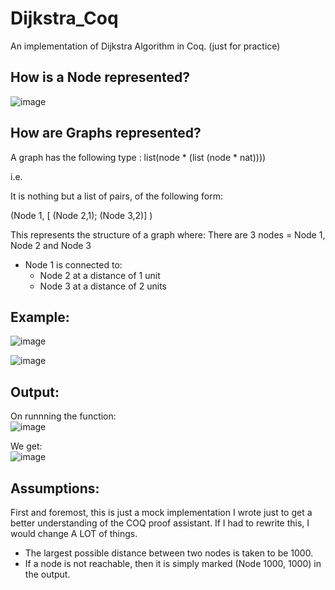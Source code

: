 # Dijkstra_Coq
An implementation of Dijkstra Algorithm in Coq. (just for practice)

## How is a Node represented? 

![image](https://drive.google.com/uc?export=view&id=1AmNZZlnc10aALEuqby2AGYPVg6EfGre8)

## How are Graphs represented? 

A graph has the following type : list(node * (list (node * nat))))

i.e.

It is nothing but a list of pairs, of the following form:

(Node 1, [ (Node 2,1); (Node 3,2)] )

This represents the structure of a graph where:
There are 3 nodes = Node 1, Node 2 and Node 3
* Node 1 is connected to:
    * Node 2 at a distance of 1 unit
    * Node 3 at a distance of 2 units

## Example: 
![image](https://drive.google.com/uc?export=view&id=1nKaiO6lhEehrqZHM5BUay1b0maIw4fPH)

![image](https://drive.google.com/uc?export=view&id=1wcJ65gLrwUEwBtkpGYkCUWk7l4C94DS2)

## Output:

On runnning the function: <br/>
![image](https://drive.google.com/uc?export=view&id=1uRW1iWaWVrTSHZG5ar_ekBDpMRK5i0a_)



We get: <br/>
![image](https://drive.google.com/uc?export=view&id=1_QqunrGPlXhfI4eTtUnaEGXSMar-MYEf)


## Assumptions: 

First and foremost, this is just a mock implementation I wrote just to get a better understanding of the COQ proof assistant. If I had to rewrite this, I would change A LOT of things. 

* The largest possible distance between two nodes is taken to be 1000. 
* If a node is not reachable, then it is simply marked (Node 1000, 1000) in the output. 

